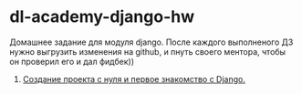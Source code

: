 # dl-academy-django-hw
Домашнее задание для модуля django.
После каждого выполненого ДЗ нужно выгрузить изменения на github, и пнуть своего ментора, чтобы он проверил его и дал фидбек))

1. [Создание проекта с нуля и первое знакомство с Django.](./homeworks/first/first.md)